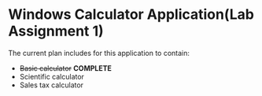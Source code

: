 # Windows Calculator Application(Lab Assignment 1)


The current plan includes for this application to contain:
  - <strike>Basic calculator</strike> <b>COMPLETE</b>
  - Scientific calculator
  - Sales tax calculator

